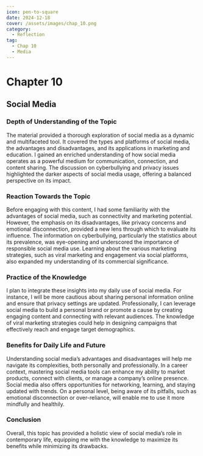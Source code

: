 ```yaml
---
icon: pen-to-square
date: 2024-12-18
cover: /assets/images/chap_10.png
category:
  - Reflection
tag:
  - Chap 10
  - Media
---
```


# Chapter 10

## Social Media

### Depth of Understanding of the Topic

The material provided a thorough exploration of social media as a dynamic and multifaceted tool. It covered the types and platforms of social media, the advantages and disadvantages, and its applications in marketing and education. I gained an enriched understanding of how social media operates as a powerful medium for communication, connection, and content sharing. The discussion on cyberbullying and privacy issues highlighted the darker aspects of social media usage, offering a balanced perspective on its impact.

### Reaction Towards the Topic

Before engaging with this content, I had some familiarity with the advantages of social media, such as connectivity and marketing potential. However, the emphasis on its disadvantages, like privacy concerns and emotional disconnection, provided a new lens through which to evaluate its influence. The information on cyberbullying, particularly the statistics about its prevalence, was eye-opening and underscored the importance of responsible social media use. Learning about the various marketing strategies, such as viral marketing and engagement via social platforms, also expanded my understanding of its commercial significance.

### Practice of the Knowledge

I plan to integrate these insights into my daily use of social media. For instance, I will be more cautious about sharing personal information online and ensure that privacy settings are updated. Professionally, I can leverage social media to build a personal brand or promote a cause by creating engaging content and connecting with relevant audiences. The knowledge of viral marketing strategies could help in designing campaigns that effectively reach and engage target demographics.

### Benefits for Daily Life and Future

Understanding social media’s advantages and disadvantages will help me navigate its complexities, both personally and professionally. In a career context, mastering social media tools can enhance my ability to market products, connect with clients, or manage a company’s online presence. Social media also offers opportunities for networking, learning, and staying updated with trends. On a personal level, being aware of its pitfalls, such as emotional disconnection or over-reliance, will enable me to use it more mindfully and healthily.

### Conclusion

Overall, this topic has provided a holistic view of social media’s role in contemporary life, equipping me with the knowledge to maximize its benefits while minimizing its drawbacks.